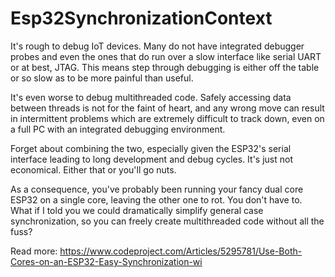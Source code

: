 # Esp32SynchronizationContext

It's rough to debug IoT devices. Many do not have integrated debugger probes and even the ones that do run over a slow interface like serial UART or at best, JTAG. This means step through debugging is either off the table or so slow as to be more painful than useful.

It's even worse to debug multithreaded code. Safely accessing data between threads is not for the faint of heart, and any wrong move can result in intermittent problems which are extremely difficult to track down, even on a full PC with an integrated debugging environment.

Forget about combining the two, especially given the ESP32's serial interface leading to long development and debug cycles. It's just not economical. Either that or you'll go nuts.

As a consequence, you've probably been running your fancy dual core ESP32 on a single core, leaving the other one to rot. You don't have to. What if I told you we could dramatically simplify general case synchronization, so you can freely create multithreaded code without all the fuss?

Read more: https://www.codeproject.com/Articles/5295781/Use-Both-Cores-on-an-ESP32-Easy-Synchronization-wi
